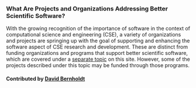 ### What Are Projects and Organizations Addressing Better Scientific Software?

With the growing recognition of the importance of software in the context of computational science and engineering (CSE), a variety of organizations and projects are springing up with the goal of supporting and enhancing the software aspect of CSE research and development.  These are distinct from funding organizations and programs that support better scientific software, which are covered under a [separate topic](WhatAreFundingSourcesAndProgramsAddressingBetterScientificSw.md) on this site.  However, some of the projects described under this topic may be funded through those programs.

#### Contributed by [David Bernholdt](https://github.com/bernhold)

<!---
Publish: yes
Pinned: yes
Categories: collaboration
Topics: projects and organizations
Tags:
Level: 0
Prerequisites: none
Aggregate: none
--->
